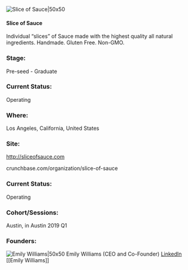 

![Slice of Sauce|50x50](https://res.cloudinary.com/crunchbase-production/image/upload/f7df00ae4541c4b6f2ec)

#### Slice of Sauce
Individual “slices” of Sauce made with the highest quality all natural ingredients. Handmade. Gluten Free. Non-GMO.

### Stage: 
Pre-seed - Graduate 

### Current Status: 
Operating

### Where:
Los Angeles, California, United States

### Site:
http://sliceofsauce.com



crunchbase.com/organization/slice-of-sauce

### Current Status: 
Operating

### Cohort/Sessions: 
Austin, in Austin 2019 Q1

### Founders: 

![Emily Williams|50x50](https://apimg.techstars.com/connect/images/image_files/5c3f5cbfa36c1113da00002a/original/Emily_Headshot_%28LA%29.jpg) Emily Williams (CEO and Co-Founder) [LinkedIn](https://linkedin.com/in/emily-williams-72268120) [[Emily Williams]]


